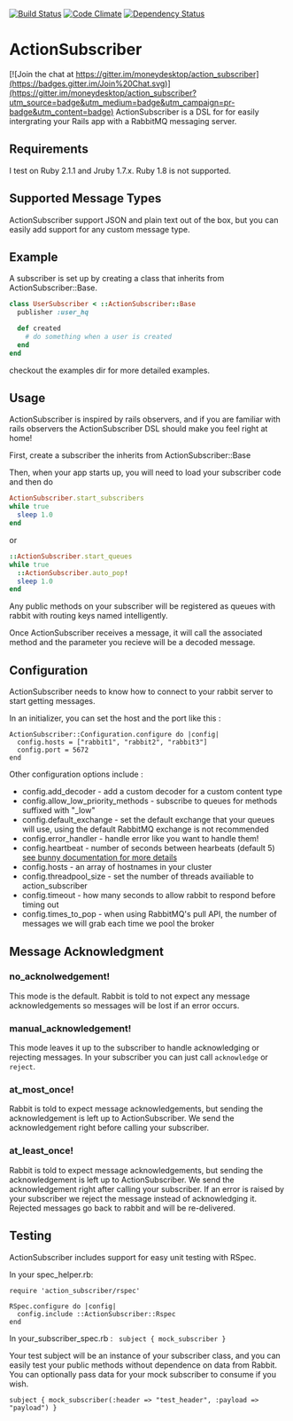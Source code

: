[![Build Status](https://travis-ci.org/moneydesktop/action_subscriber.svg?branch=master)](https://travis-ci.org/moneydesktop/action_subscriber)
[![Code Climate](https://codeclimate.com/github/moneydesktop/action_subscriber/badges/gpa.svg)](https://codeclimate.com/github/moneydesktop/action_subscriber)
[![Dependency Status](https://gemnasium.com/moneydesktop/action_subscriber.svg)](https://gemnasium.com/moneydesktop/action_subscriber)

ActionSubscriber
=================

[![Join the chat at https://gitter.im/moneydesktop/action_subscriber](https://badges.gitter.im/Join%20Chat.svg)](https://gitter.im/moneydesktop/action_subscriber?utm_source=badge&utm_medium=badge&utm_campaign=pr-badge&utm_content=badge)
ActionSubscriber is a DSL for for easily intergrating your Rails app with a RabbitMQ messaging server.

Requirements
-----------------
I test on Ruby 2.1.1 and Jruby 1.7.x.  Ruby 1.8 is not supported.

Supported Message Types
-----------------
ActionSubscriber support JSON and plain text out of the box, but you can easily
add support for any custom message type.

Example
-----------------
A subscriber is set up by creating a class that inherits from ActionSubscriber::Base.

```ruby
class UserSubscriber < ::ActionSubscriber::Base
  publisher :user_hq

  def created
    # do something when a user is created
  end
end
```

checkout the examples dir for more detailed examples.

Usage
-----------------
ActionSubscriber is inspired by rails observers, and if you are familiar with rails
observers the ActionSubscriber DSL should make you feel right at home!

First, create a subscriber the inherits from ActionSubscriber::Base

Then, when your app starts up, you will need to load your subscriber code and then do

```ruby
ActionSubscriber.start_subscribers
while true
  sleep 1.0
end
```

or

```ruby
::ActionSubscriber.start_queues
while true
  ::ActionSubscriber.auto_pop!
  sleep 1.0
end
```

Any public methods on your subscriber will be registered as queues with rabbit with
routing keys named intelligently.

Once ActionSubscriber receives a message, it will call the associated method and the
parameter you recieve will be a decoded message.

Configuration
-----------------
ActionSubscriber needs to know how to connect to your rabbit server to start getting messages.

In an initializer, you can set the host and the port like this :

    ActionSubscriber::Configuration.configure do |config|
      config.hosts = ["rabbit1", "rabbit2", "rabbit3"]
      config.port = 5672
    end

Other configuration options include :

* config.add_decoder - add a custom decoder for a custom content type
* config.allow_low_priority_methods - subscribe to queues for methods suffixed with "_low"
* config.default_exchange - set the default exchange that your queues will use, using the default RabbitMQ exchange is not recommended
* config.error_handler - handle error like you want to handle them!
* config.heartbeat - number of seconds between hearbeats (default 5) [see bunny documentation for more details](http://rubybunny.info/articles/connecting.html)
* config.hosts - an array of hostnames in your cluster
* config.threadpool_size - set the number of threads availiable to action_subscriber
* config.timeout - how many seconds to allow rabbit to respond before timing out
* config.times_to_pop - when using RabbitMQ's pull API, the number of messages we will grab each time we pool the broker

Message Acknowledgment
----------------------
### no_acknolwedgement!

This mode is the default. Rabbit is told to not expect any message acknowledgements so messages will be lost if an error occurs.

### manual_acknowledgement!

This mode leaves it up to the subscriber to handle acknowledging or rejecting messages. In your subscriber you can just call <code>acknowledge</code> or <code>reject</code>.

### at_most_once!

Rabbit is told to expect message acknowledgements, but sending the acknowledgement is left up to ActionSubscriber. We send the acknowledgement right before calling your subscriber.

### at_least_once!

Rabbit is told to expect message acknowledgements, but sending the acknowledgement is left up to ActionSubscriber. We send the acknowledgement right after calling your subscriber. If an error is raised by your subscriber we reject the message instead of acknowledging it. Rejected messages go back to rabbit and will be re-delivered.

Testing
-----------------
ActionSubscriber includes support for easy unit testing with RSpec.

In your spec_helper.rb:

```
require 'action_subscriber/rspec'

RSpec.configure do |config|
  config.include ::ActionSubscriber::Rspec
end
```

In your_subscriber_spec.rb :
``` subject { mock_subscriber }```

Your test subject will be an instance of your subscriber class, and you can
easily test your public methods without dependence on data from Rabbit.  You can
optionally pass data for your mock subscriber to consume if you wish.

``` subject { mock_subscriber(:header => "test_header", :payload => "payload") } ```
